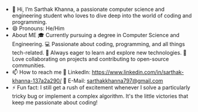 - 👋 Hi, I’m Sarthak Khanna, a passionate computer science and engineering student who loves to dive deep into the world of coding and programming.
- 😄 Pronouns: He/Him
- About ME
    🎓 Currently pursuing a degree in Computer Science and Engineering.
    💻 Passionate about coding, programming, and all things tech-related.
    🌱 Always eager to learn and explore new technologies.
    🚀 Love collaborating on projects and contributing to open-source communities.
- 📫 How to reach me
    👔 LinkedIn: https://www.linkedin.com/in/sarthak-khanna-137a2a290/
    📧 E-Mail: sarthakkhanna797@gmail.com
- ⚡ Fun fact: I still get a rush of excitement whenever I solve a particularly tricky bug or implement a complex algorithm. It's the little victories that keep me passionate about coding!
